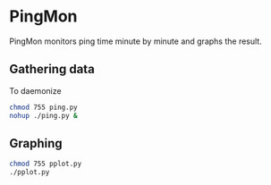 # PingMon

PingMon monitors ping time minute by minute and graphs the result.

## Gathering data
To daemonize

```bash
chmod 755 ping.py
nohup ./ping.py &
```
## Graphing
```bash
chmod 755 pplot.py
./pplot.py
```
